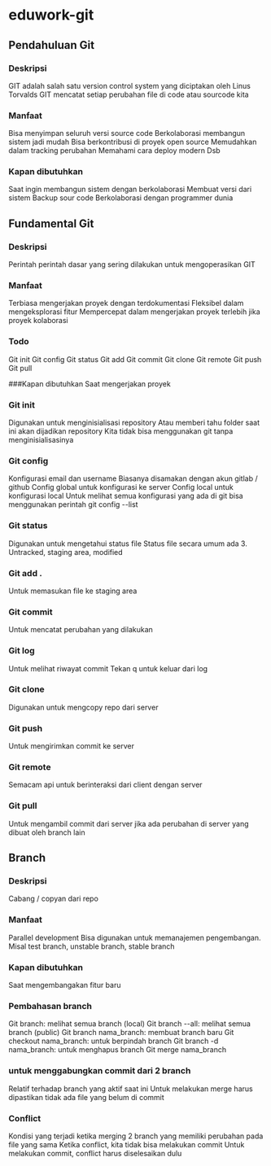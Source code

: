 # eduwork-git

## Pendahuluan Git

### Deskripsi
  GIT adalah salah satu version control system yang diciptakan oleh Linus Torvalds
  GIT mencatat setiap perubahan file di code atau sourcode kita
  
### Manfaat
  Bisa menyimpan seluruh versi source code
  Berkolaborasi membangun sistem jadi mudah
  Bisa berkontribusi di proyek open source
  Memudahkan dalam tracking perubahan
  Memahami cara deploy modern
  Dsb

### Kapan dibutuhkan
  Saat ingin membangun sistem dengan berkolaborasi
  Membuat versi dari sistem
  Backup sour code
  Berkolaborasi dengan programmer dunia

## Fundamental Git

### Deskripsi
  Perintah perintah dasar yang sering dilakukan untuk mengoperasikan GIT

### Manfaat
  Terbiasa mengerjakan proyek dengan terdokumentasi
  Fleksibel dalam mengeksplorasi fitur
  Mempercepat dalam mengerjakan proyek terlebih jika proyek kolaborasi

### Todo
  Git init
  Git config
  Git status
  Git add
  Git commit
  Git clone
  Git remote
  Git push
  Git pull

###Kapan dibutuhkan
  Saat mengerjakan proyek

### Git init
  Digunakan untuk menginisialisasi repository
  Atau memberi tahu folder saat ini akan dijadikan repository
  Kita tidak bisa menggunakan git tanpa menginisialisasinya

### Git config
  Konfigurasi email dan username
  Biasanya disamakan dengan akun gitlab / github
  Config global untuk konfigurasi ke server
  Config local untuk konfigurasi local
  Untuk melihat semua konfigurasi yang ada di git bisa menggunakan perintah  git config --list 

### Git status
  Digunakan untuk mengetahui status file
  Status file secara umum ada 3. Untracked, staging area, modified
  
### Git add .
  Untuk memasukan file ke staging area

### Git commit
  Untuk mencatat perubahan yang dilakukan

### Git log
  Untuk melihat riwayat commit
  Tekan q untuk keluar dari log

### Git clone
  Digunakan untuk mengcopy repo dari server

### Git push
  Untuk mengirimkan commit ke server

### Git remote
  Semacam api untuk berinteraksi dari client dengan server

### Git pull
  Untuk mengambil commit dari server jika ada perubahan di server yang dibuat oleh branch lain


## Branch

### Deskripsi
  Cabang / copyan dari repo 
  
### Manfaat
  Parallel development
  Bisa digunakan untuk memanajemen pengembangan. Misal test branch, unstable branch, stable branch
  
### Kapan dibutuhkan
  Saat mengembangakan fitur baru

### Pembahasan branch
  Git branch: melihat semua branch (local)
  Git branch --all: melihat semua branch (public)
  Git branch nama_branch: membuat branch baru
  Git checkout nama_branch: untuk berpindah branch
  Git branch -d nama_branch: untuk menghapus branch
  Git merge nama_branch
  
### untuk menggabungkan commit dari 2 branch
  Relatif terhadap branch yang aktif saat ini
  Untuk melakukan merge harus dipastikan tidak ada file yang belum di commit

### Conflict
  Kondisi yang terjadi ketika merging 2 branch yang memiliki perubahan pada file yang sama
  Ketika conflict, kita tidak bisa melakukan commit
  Untuk melakukan commit, conflict harus diselesaikan dulu

